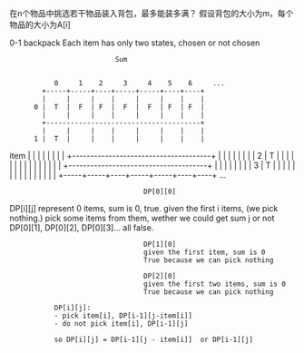在n个物品中挑选若干物品装入背包，最多能装多满？
假设背包的大小为m，每个物品的大小为A[i]

0-1 backpack
Each item has only two states, chosen or not chosen

                              Sum


               0     1    2     3     4    5    6     ...
            +-----+-----+----+-----+-----+----+----+
            |     |     |    |     |     |    |    |
          0 |  T  |  F  | F  |  F  |  F  | F  | F  |
            |     |     |    |     |     |    |    |
            +--------------------------------------+
            |     |     |    |     |     |    |    |
          1 |  T  |     |    |     |     |    |    |
item        |     |     |    |     |     |    |    |
            +--------------------------------------+
            |     |     |    |     |     |    |    |
          2 |  T  |     |    |     |     |    |    |
            |     |     |    |     |     |    |    |
            +--------------------------------------+
            |     |     |    |     |     |    |    |
          3 |  T  |     |    |     |     |    |    |
            |     |     |    |     |     |    |    |
            +-----+-----+----+-----+-----+----+----+
          ...


                                     DP[0][0]
  DP[i][j] represent                 0 items, sum is 0, true.
  given the first i items,           (we pick nothing.)
  pick some items from them,
  wether we could get sum j or not
                                     DP[0][1], DP[0][2], DP[0][3]...
                                     all false.

                                     DP[1][0]
                                     given the first item, sum is 0
                                     True because we can pick nothing

                                     DP[2][0]
                                     given the first two items, sum is 0
                                     True because we can pick nothing

               DP[i][j]:
               - pick item[i], DP[i-1][j-item[i]]
               - do not pick item[i], DP[i-1][j]

               so DP[i][j] = DP[i-1][j - item[i]]  or DP[i-1][j]

